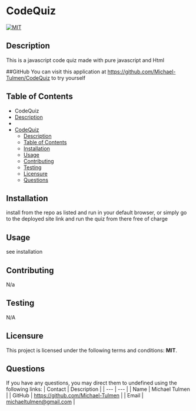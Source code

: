 # CodeQuiz

[![MIT](https://img.shields.io/badge/License-MIT-blue.svg)](https://opensource.org/licenses/MIT)

## Description

This is a javascript code quiz made with pure javascript and Html

##GitHub
You can visit this application at https://github.com/Michael-Tulmen/CodeQuiz to try yourself

## Table of Contents

- CodeQuiz
- [Description](#description)
-
- [CodeQuiz](#codequiz)
  - [Description](#description)
  - [Table of Contents](#table-of-contents)
  - [Installation](#installation)
  - [Usage](#usage)
  - [Contributing](#contributing)
  - [Testing](#testing)
  - [Licensure](#licensure)
  - [Questions](#questions)

## Installation

install from the repo as listed and run in your default browser, or simply go to the deployed site link and run the quiz from there free of charge

## Usage

see installation

## Contributing

N/a

## Testing

N/A

## Licensure

This project is licensed under the following terms and conditions: **MIT**.

## Questions

If you have any questions, you may direct them to undefined using the following links:
| Contact | Description |
| --- | --- |
| Name | Michael Tulmen |
| GitHub | https://github.com/Michael-Tulmen |
| Email | <michaeltulmen@gmail.com> |
